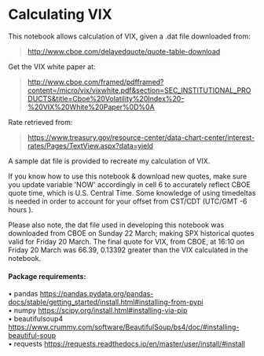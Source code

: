 # Calculating VIX

This notebook allows calculation of VIX, given a .dat file downloaded from:

> http://www.cboe.com/delayedquote/quote-table-download

Get the VIX white paper at:
> http://www.cboe.com/framed/pdfframed?content=/micro/vix/vixwhite.pdf&section=SEC_INSTITUTIONAL_PRODUCTS&title=Cboe%20Volatility%20Index%20-%20VIX%20White%20Paper%0D%0A

Rate retrieved from:
> https://www.treasury.gov/resource-center/data-chart-center/interest-rates/Pages/TextView.aspx?data=yield

A sample dat file is provided to recreate my calculation of VIX.

If you know how to use this notebook & download new quotes, make sure you update variable 'NOW' accordingly in cell 6 to accurately reflect CBOE quote time, which is U.S. Central Time. Some knowledge of using timedeltas is needed in order to account for your offset from CST/CDT (UTC/GMT -6 hours ).

Please also note, the dat file used in developing this notebook was downloaded from CBOE on Sunday 22 March; making SPX historical quotes valid for Friday 20 March. The final quote for VIX, from CBOE, at 16:10 on Friday 20 March was 66.39, 0.13392 greater than the VIX calculated in the notebook.


#### Package requirements:
  • pandas https://pandas.pydata.org/pandas-docs/stable/getting_started/install.html#installing-from-pypi <br>
  • numpy https://scipy.org/install.html#installing-via-pip <br>
  • beautifulsoup4 https://www.crummy.com/software/BeautifulSoup/bs4/doc/#installing-beautiful-soup <br>
  • requests https://requests.readthedocs.io/en/master/user/install/#install
